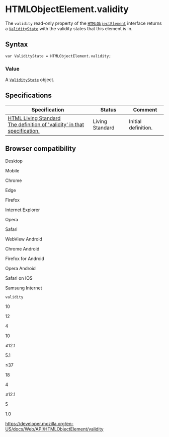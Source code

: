 # HTMLObjectElement.validity

The `validity` read-only property of the [`HTMLObjectElement`](../htmlobjectelement) interface returns a [`ValidityState`](../validitystate) with the validity states that this element is in.

## Syntax

    var ValidityState = HTMLObjectElement.validity;

### Value

A [`ValidityState`](../validitystate) object.

## Specifications

<table><thead><tr class="header"><th>Specification</th><th>Status</th><th>Comment</th></tr></thead><tbody><tr class="odd"><td><a href="https://html.spec.whatwg.org/multipage/#dom-cva-validity">HTML Living Standard<br />
<span class="small">The definition of 'validity' in that specification.</span></a></td><td><span class="spec-living">Living Standard</span></td><td>Initial definition.</td></tr></tbody></table>

## Browser compatibility

Desktop

Mobile

Chrome

Edge

Firefox

Internet Explorer

Opera

Safari

WebView Android

Chrome Android

Firefox for Android

Opera Android

Safari on IOS

Samsung Internet

`validity`

10

12

4

10

≤12.1

5.1

≤37

18

4

≤12.1

5

1.0

<a href="https://developer.mozilla.org/en-US/docs/Web/API/HTMLObjectElement/validity" class="_attribution-link">https://developer.mozilla.org/en-US/docs/Web/API/HTMLObjectElement/validity</a>
